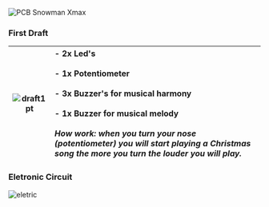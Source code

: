 ![PCB Snowman Xmax](https://github.com/RodrigoDornelles/pcb-snowman-xmas/raw/master/images/banner.png)

### First Draft ###
| ![draft1pt](https://github.com/RodrigoDornelles/pcb-snowman-xmas/raw/master/images/draft_pt.png) |- 2x Led's<br/><br/>- 1x Potentiometer<br/><br/>- 3x Buzzer's for musical harmony<br/><br/>- 1x Buzzer for musical melody<br/><br/>_How work: when you turn your nose (potentiometer) you will start playing a Christmas song the more you turn the louder you will play._ |
| - | :- |

### Eletronic Circuit ###
![eletric](https://github.com/RodrigoDornelles/pcb-snowman-xmas/raw/master/images/eletronic.png)
